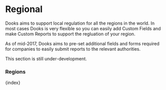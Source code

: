 <!-- add-breadcrumbs -->
# Regional

Dooks aims to support local regulation for all the regions in the world. In most cases Dooks is very flexible so you can easily add Custom Fields and make Custom Reports to support the regluation of your region.

As of mid-2017, Dooks aims to pre-set additional fields and forms required for companies to easily submit reports to the relevant authorities.

This section is still under-development.

### Regions

{index}
